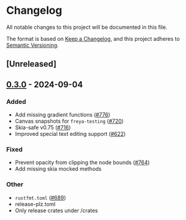 # Changelog
All notable changes to this project will be documented in this file.

The format is based on [Keep a Changelog](https://keepachangelog.com/en/1.0.0/),
and this project adheres to [Semantic Versioning](https://semver.org/spec/v2.0.0.html).

## [Unreleased]

## [0.3.0](https://github.com/PlayForm/Freya/compare/freya-engine-v0.2.2...freya-engine-v0.3.0) - 2024-09-04

### Added
- Add missing gradient functions ([#776](https://github.com/PlayForm/Freya/pull/776))
- Canvas snapshots for `freya-testing` ([#720](https://github.com/PlayForm/Freya/pull/720))
- Skia-safe v0.75 ([#716](https://github.com/PlayForm/Freya/pull/716))
- Improved special text editing support ([#622](https://github.com/PlayForm/Freya/pull/622))

### Fixed
- Prevent opacity from clipping the node bounds ([#764](https://github.com/PlayForm/Freya/pull/764))
- Add missing skia mocked methods

### Other
- `rustfmt.toml` ([#689](https://github.com/PlayForm/Freya/pull/689))
- release-plz.toml
- Only release crates under /crates
